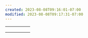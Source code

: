 ```yaml
---
created: 2023-08-08T09:16:01-07:00
modified: 2023-08-08T09:17:31-07:00
---
```


|   |   |   |   |   |
|---|---|---|---|---|
|   |   |   |   |   |
|   |   |   |   |   |
|   |   |   |   |   |
